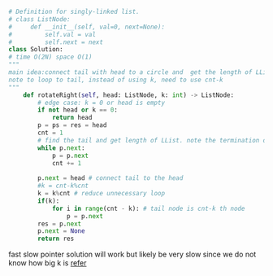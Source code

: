 ```python
# Definition for singly-linked list.
# class ListNode:
#     def __init__(self, val=0, next=None):
#         self.val = val
#         self.next = next
class Solution:
# time O(2N) space O(1)
"""
main idea:connect tail with head to a circle and  get the length of LList. find tail and set tail.next to None to cut off the connection to new head of rotated LList 
note to loop to tail, instead of using k, need to use cnt-k 
"""
    def rotateRight(self, head: ListNode, k: int) -> ListNode:
        # edge case: k = 0 or head is empty
        if not head or k == 0:
            return head 
        p = ps = res = head 
        cnt = 1
        # find the tail and get length of LList. note the termination of finding the tail is p.next is None instead of p is None.  
        while p.next:
            p = p.next
            cnt += 1
            
        p.next = head # connect tail to the head 
        #k = cnt-k%cnt
        k = k%cnt # reduce unnecessary loop 
        if(k):
            for i in range(cnt - k): # tail node is cnt-k th node 
                p = p.next
        res = p.next 
        p.next = None 
        return res

```
fast slow pointer solution will work but likely be very slow since we do not know how big k is
[refer](https://leetcode.com/problems/rotate-list/discuss/22726/Anyone-solve-the-problem-without-counting-the-length-of-List)